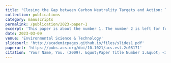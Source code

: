```yaml
---
title: "Closing the Gap between Carbon Neutrality Targets and Action: Technology Solutions for China’s Key Energy-Intensive Sectors"
collection: publications
category: manuscripts
permalink: /publication/2023-paper-1
excerpt: 'This paper is about the number 1. The number 2 is left for future work.'
date: 2023-03-09
venue: 'Environmental Science & Technology'
slidesurl: 'http://academicpages.github.io/files/slides1.pdf'
paperurl: 'https://pubs.acs.org/doi/10.1021/acs.est.2c08171'
citation: 'Your Name, You. (2009). &quot;Paper Title Number 1.&quot; <i>Journal 1</i>. 1(1).'
---
```


